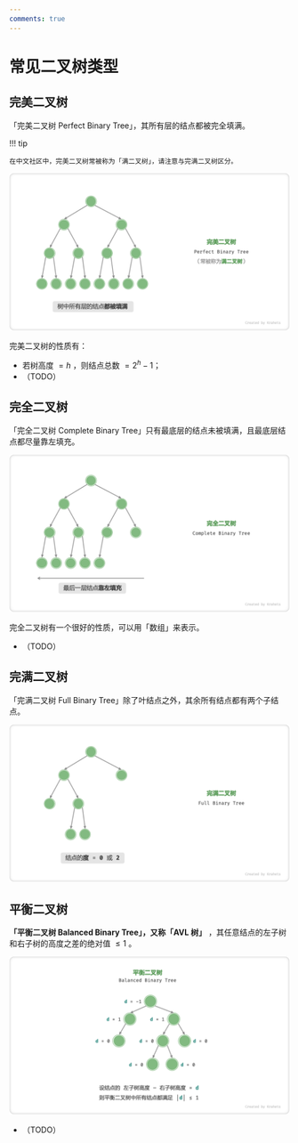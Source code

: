 ```yaml
---
comments: true
---
```


# 常见二叉树类型

## 完美二叉树

「完美二叉树 Perfect Binary Tree」，其所有层的结点都被完全填满。

!!! tip

    在中文社区中，完美二叉树常被称为「满二叉树」，请注意与完满二叉树区分。

![perfect_binary_tree](binary_tree_types.assets/perfect_binary_tree.png)

完美二叉树的性质有：

- 若树高度 $= h$ ，则结点总数 $= 2^h - 1$；
- （TODO）

## 完全二叉树

「完全二叉树 Complete Binary Tree」只有最底层的结点未被填满，且最底层结点都尽量靠左填充。

![complete_binary_tree](binary_tree_types.assets/complete_binary_tree.png)

完全二叉树有一个很好的性质，可以用「数组」来表示。

- （TODO）

## 完满二叉树

「完满二叉树 Full Binary Tree」除了叶结点之外，其余所有结点都有两个子结点。

![full_binary_tree](binary_tree_types.assets/full_binary_tree.png)

## 平衡二叉树

**「平衡二叉树 Balanced Binary Tree」，又称「AVL 树」** ，其任意结点的左子树和右子树的高度之差的绝对值 $\leq 1$ 。

![balanced_binary_tree](binary_tree_types.assets/balanced_binary_tree.png)

- （TODO）
